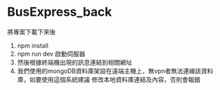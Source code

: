 # BusExpress_back
 
將專案下載下來後
1. npm install
2. npm run dev 啟動伺服器
3. 然後根據終端機出現的訊息連結到相關網址
4. 我們使用的mongoDB資料庫架設在遠端主機上，無vpn者無法連線該資料庫，如要使用這個系統建議 修改本地資料庫連結及內容，否則會報錯
